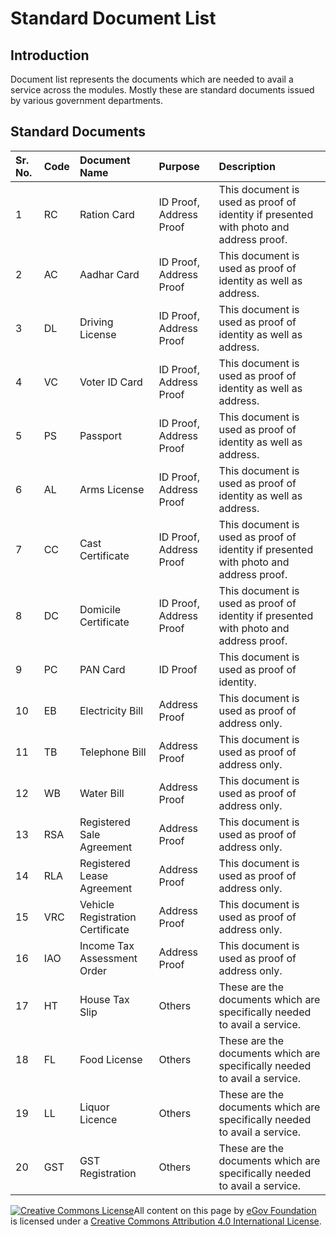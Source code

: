 # Standard Document List

## Introduction

Document list represents the documents which are needed to avail a service across the modules. Mostly these are standard documents issued by various government departments.

## Standard Documents

| Sr. No. | Code | Document Name | Purpose | Description |
| :--- | :--- | :--- | :--- | :--- |
| 1 | RC | Ration Card | ID Proof, Address Proof | This document is used as proof of identity if presented with photo and address proof. |
| 2 | AC | Aadhar Card | ID Proof, Address Proof | This document is used as proof of identity as well as address. |
| 3 | DL | Driving License | ID Proof, Address Proof | This document is used as proof of identity as well as address. |
| 4 | VC | Voter ID Card | ID Proof, Address Proof | This document is used as proof of identity as well as address. |
| 5 | PS | Passport | ID Proof, Address Proof | This document is used as proof of identity as well as address. |
| 6 | AL | Arms License | ID Proof, Address Proof | This document is used as proof of identity as well as address. |
| 7 | CC | Cast Certificate | ID Proof, Address Proof | This document is used as proof of identity if presented with photo and address proof. |
| 8 | DC | Domicile Certificate | ID Proof, Address Proof | This document is used as proof of identity if presented with photo and address proof. |
| 9 | PC | PAN Card | ID Proof | This document is used as proof of identity. |
| 10 | EB | Electricity Bill | Address Proof | This document is used as proof of address only. |
| 11 | TB | Telephone Bill | Address Proof | This document is used as proof of address only. |
| 12 | WB | Water Bill | Address Proof | This document is used as proof of address only. |
| 13 | RSA | Registered Sale Agreement | Address Proof | This document is used as proof of address only. |
| 14 | RLA | Registered Lease Agreement | Address Proof | This document is used as proof of address only. |
| 15 | VRC | Vehicle Registration Certificate | Address Proof | This document is used as proof of address only. |
| 16 | IAO | Income Tax Assessment Order | Address Proof | This document is used as proof of address only. |
| 17 | HT | House Tax Slip | Others | These are the documents which are specifically needed to avail a service. |
| 18 | FL | Food License | Others | These are the documents which are specifically needed to avail a service. |
| 19 | LL | Liquor Licence | Others | These are the documents which are specifically needed to avail a service. |
| 20 | GST | GST Registration | Others | These are the documents which are specifically needed to avail a service. |

[![Creative Commons License](https://i.creativecommons.org/l/by/4.0/80x15.png)​](http://creativecommons.org/licenses/by/4.0/)All content on this page by [eGov Foundation](https://egov.org.in/) is licensed under a [Creative Commons Attribution 4.0 International License](http://creativecommons.org/licenses/by/4.0/).

